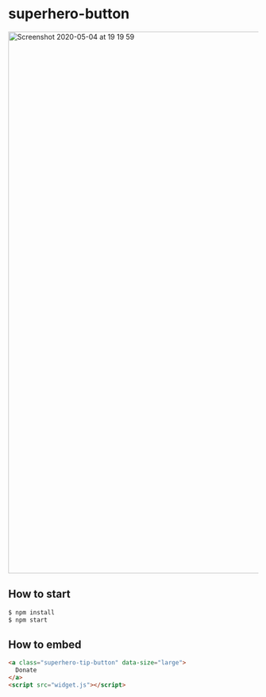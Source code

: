 # superhero-button

<img width="1092" alt="Screenshot 2020-05-04 at 19 19 59" src="https://user-images.githubusercontent.com/13139371/80988488-411fb380-8e3c-11ea-8889-2edaed95825e.png">


## How to start

```sh
$ npm install
$ npm start
```

## How to embed
```html
<a class="superhero-tip-button" data-size="large">
  Donate
</a>
<script src="widget.js"></script>
```
